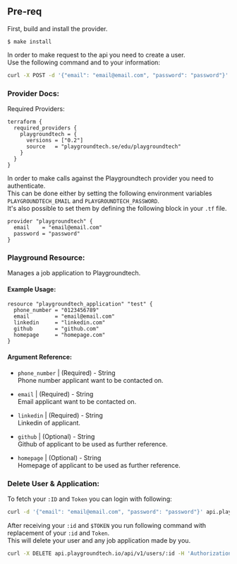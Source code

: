 ## Pre-req

First, build and install the provider.

```shell
$ make install
```
In order to make request to the api you need to create a user.  
Use the following command and to your information:
```bash
curl -X POST -d '{"email": "email@email.com", "password": "password"}' api.playgroundtech.io/api/v1/users
```

### Provider Docs:
Required Providers:
```hcl
terraform {
  required_providers {
    playgroundtech = {
      versions = ["0.2"]
      source   = "playgroundtech.se/edu/playgroundtech"
    }
  }
}
```

In order to make calls against the Playgroundtech provider you need to authenticate.    
This can be done either by setting the following environment variables `PLAYGROUNDTECH_EMAIL` and `PLAYGROUNDTECH_PASSWORD`.  
It's also possible to set them by defining the following block in your `.tf` file.  
```hcl
provider "playgroundtech" {
  email    = "email@email.com"
  password = "password"
}
```
### Playground Resource:  
Manages a job application to Playgroundtech.  

#### Example Usage:  
```hcl
resource "playgroundtech_application" "test" {
  phone_number = "0123456789"
  email        = "email@email.com"
  linkedin     = "linkedin.com"
  github       = "github.com"
  homepage     = "homepage.com"
}
```

#### Argument Reference:  
- `phone_number` | (Required) - String    
Phone number applicant want to be contacted on.  

- `email` | (Required) - String    
Email applicant want to be contacted on.  
  
- `linkedin` | (Required) - String  
Linkedin of applicant.  

- `github` | (Optional) - String  
Github of applicant to be used as further reference.  

- `homepage` | (Optional) - String  
Homepage of applicant to be used as further reference.  
  
  
### Delete User & Application:
To fetch your `:ID` and `Token` you can login with following:  

```bash
curl -d '{"email": "email@email.com", "password": "password"}' api.playgroundtech.io/api/v1/login
```  

After receiving your `:id` and `$TOKEN` you run following command with replacement of your `:id` and `Token`.  
This will delete your user and any job application made by you.  
```bash
curl -X DELETE api.playgroundtech.io/api/v1/users/:id -H 'Authorization: Bearer {$TOKEN}' 
```

